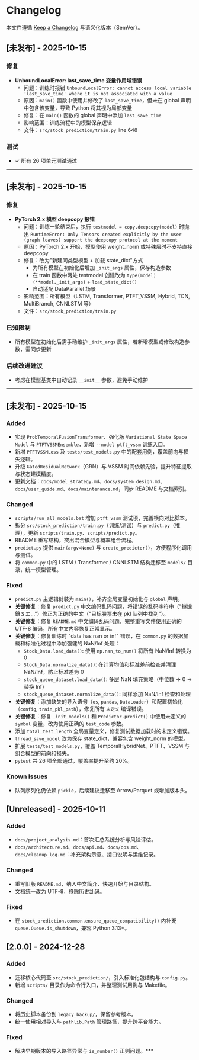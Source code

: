 # Changelog

本文件遵循 [Keep a Changelog](https://keepachangelog.com/zh-CN/1.1.0/) 与语义化版本（SemVer）。

## [未发布] - 2025-10-15
### 修复
- **UnboundLocalError: last_save_time 变量作用域错误**
  - 问题：训练时报错 `UnboundLocalError: cannot access local variable 'last_save_time' where it is not associated with a value`
  - 原因：`main()` 函数中使用并修改了 `last_save_time`，但未在 global 声明中包含该变量，导致 Python 将其视为局部变量
  - 修复：在 `main()` 函数的 global 声明中添加 `last_save_time`
  - 影响范围：训练流程中的模型保存逻辑
  - 文件：`src/stock_prediction/train.py` line 648

### 测试
- ✓ 所有 26 项单元测试通过

---

## [未发布] - 2025-10-15
### 修复
- **PyTorch 2.x 模型 deepcopy 报错**
  - 问题：训练一轮结束后，执行 `testmodel = copy.deepcopy(model)` 时抛出 `RuntimeError: Only Tensors created explicitly by the user (graph leaves) support the deepcopy protocol at the moment`
  - 原因：PyTorch 2.x 开始，模型使用 weight_norm 或特殊层时不支持直接 deepcopy
  - 修复：改为"新建同类型模型 + 加载 state_dict"方式
    - 为所有模型在初始化后增加 `_init_args` 属性，保存构造参数
    - 在 train 函数中两处 testmodel 创建改为 `type(model)(**model._init_args)` + `load_state_dict()`
    - 自动适配 DataParallel 场景
  - 影响范围：所有模型（LSTM, Transformer, PTFT_VSSM, Hybrid, TCN, MultiBranch, CNNLSTM 等）
  - 文件：`src/stock_prediction/train.py`

### 已知限制
- 所有模型在初始化后需手动维护 `_init_args` 属性，若新增模型或修改构造参数，需同步更新

### 后续改进建议
- 考虑在模型基类中自动记录 `__init__` 参数，避免手动维护

---

## [未发布] - 2025-10-15

### Added
- 实现 `ProbTemporalFusionTransformer`、强化版 `Variational State Space Model` 与 `PTFTVSSMEnsemble`，新增 `--model ptft_vssm` 训练入口。
- 新增 `PTFTVSSMLoss` 及 `tests/test_models.py` 中的配套用例，覆盖前向与损失逻辑。
- 升级 `GatedResidualNetwork`（GRN）与 VSSM 时间依赖先验，提升特征提取与状态建模精度。
- 更新文档：`docs/model_strategy.md`、`docs/system_design.md`、`docs/user_guide.md`、`docs/maintenance.md`，同步 README 与文档索引。

### Changed
- `scripts/run_all_models.bat` 增加 `ptft_vssm` 测试项，完善横向对比脚本。
- 拆分 `src/stock_prediction/train.py`（训练/测试）与 `predict.py`（推理），更新 `scripts/train.py`、`scripts/predict.py`。
- README 重写结构，突出混合模型与概率组合流程。
- `predict.py` 提供 `main(argv=None)` 与 `create_predictor()`，方便程序化调用与测试。
- 将 `common.py` 中的 LSTM / Transformer / CNNLSTM 结构迁移至 `models/` 目录，统一模型管理。

### Fixed
- `predict.py` 主逻辑封装为 `main()`，补齐全局变量初始化与 `global` 声明。
- **关键修复**：修复 `predict.py` 中文编码乱码问题，将错误的乱码字符串（"鐩爣鑲＄エ..."）修正为正确的中文（"目标股票未在 pkl 队列中找到"）。
- **关键修复**：修复 `README.md` 中文编码乱码问题，完整重写文件使用正确的 UTF-8 编码，所有中文内容恢复正常显示。
- **关键修复**：修复训练时 "data has nan or inf" 错误，在 `common.py` 的数据加载和标准化过程中添加强健的 NaN/Inf 处理：
  - `Stock_Data.load_data()`: 使用 `np.nan_to_num()` 将所有 NaN/Inf 转换为 0
  - `Stock_Data.normalize_data()`: 在计算均值和标准差前检查并清理 NaN/Inf，防止标准差为 0
  - `stock_queue_dataset.load_data()`: 多层 NaN 填充策略（中位数 → 0 → 替换 Inf）
  - `stock_queue_dataset.normalize_data()`: 同样添加 NaN/Inf 检查和处理
- **关键修复**：添加缺失的导入语句（`os`, `pandas`, `DataLoader`）和配置初始化（`config`, `train_pkl_path`），修复所有 `未定义` 编译错误。
- **关键修复**：修复 `_init_models()` 和 `Predictor.predict()` 中使用未定义的 `symbol` 变量，改为使用正确的 `test_code` 参数。
- 添加 `total_test_length` 全局变量定义，修复测试数据加载时的未定义错误。
- `thread_save_model` 改为保存 state_dict，兼容包含 weight_norm 的模型。
- 扩展 `tests/test_models.py`，覆盖 TemporalHybridNet、PTFT、VSSM 与组合模型的前向和损失。
- `pytest` 共 26 项全部通过，覆盖率提升至约 20%。

### Known Issues
- 队列序列化仍依赖 `pickle`，后续建议迁移至 Arrow/Parquet 或增加版本头。

## [Unreleased] - 2025-10-11

### Added
- `docs/project_analysis.md`：首次汇总系统分析与风险评估。
- `docs/architecture.md`、`docs/api.md`、`docs/ops.md`、`docs/cleanup_log.md`：补充架构示意、接口说明与运维记录。

### Changed
- 重写旧版 `README.md`，纳入中文简介、快速开始与目录结构。
- 文档统一改为 UTF-8，移除历史乱码。

### Fixed
- 在 `stock_prediction.common.ensure_queue_compatibility()` 内补充 `queue.Queue.is_shutdown`，兼容 Python 3.13+。

## [2.0.0] - 2024-12-28

### Added
- 迁移核心代码至 `src/stock_prediction/`，引入标准化包结构与 `config.py`。
- 新增 `scripts/` 目录作为命令行入口，并整理测试用例与 Makefile。

### Changed
- 将历史脚本备份到 `legacy_backup/`，保留参考版本。
- 统一使用相对导入与 `pathlib.Path` 管理路径，提升跨平台能力。

### Fixed
- 解决早期版本的导入路径异常与 `is_number()` 正则问题。***
